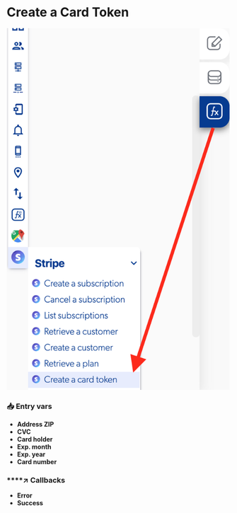# Create a Card Token

![](../../../.gitbook/assets/captura-de-pantalla-2020-02-10-a-la-s-14.57.38.png)



### 📥 Entry vars <a id="entry-vars"></a>

* **Address ZIP**
* **CVC**
* **Card holder**
* **Exp. month** 
* **Exp. year** 
* **Card number**

### \*\*\*\*↗ **Callbacks**

* **Error**
* **Success**

